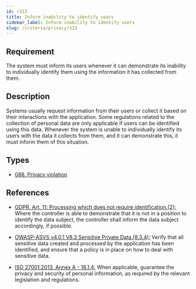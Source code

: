 ```yaml
---
id: r313
title: Inform inability to identify users
sidebar_label: Inform inability to identify users
slug: /criteria/privacy/313
---
```


## Requirement

The system must inform its users
whenever it can demonstrate its inability
to individually identify them
using the information
it has collected from them.

## Description

Systems usually request information
from their users or collect it based on
their interactions with the application.
Some regulations
related to the collection of personal data
are only applicable
if users can be identified
using this data.
Whenever the system
is unable to individually identify its users
with the data it collects from them,
and it can demonstrate this,
it must inform them of this situation.

## Types

- [088. Privacy violation](/types/088)

## References

- [GDPR. Art. 11: Processing which does not require identification.(2):](https://gdpr-info.eu/art-11-gdpr/)
Where the controller
is able to demonstrate that it is not in a position
to identify the data subject,
the controller shall inform the data subject accordingly,
if possible.

- [OWASP-ASVS v4.0.1 V8.3 Sensitive Private Data.(8.3.4):](https://owasp.org/www-project-application-security-verification-standard/)
Verify that all sensitive data
created and processed by the application
has been identified,
and ensure that a policy is in place
on how to deal with sensitive data.

- [ISO 27001:2013. Annex A - 18.1.4:](https://www.iso.org/obp/ui/#iso:std:54534:en)
When applicable,
guarantee the privacy and security
of personal information,
as required by the relevant legislation
and regulations.

